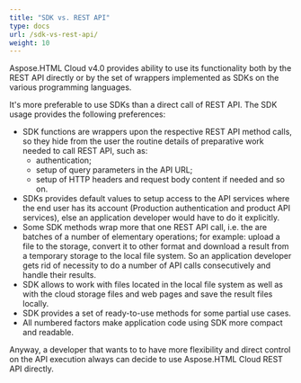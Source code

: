 ```yaml
---
title: "SDK vs. REST API"
type: docs
url: /sdk-vs-rest-api/
weight: 10
---
```




Aspose.HTML Cloud v4.0 provides ability to use its functionality both by the REST API directly or by the set of wrappers implemented as SDKs on the various programming languages.

It's more preferable to use SDKs than a direct call of REST API. The SDK usage provides the following preferences:

- SDK functions are wrappers upon the respective REST API method calls, so they hide from the user the routine details of preparative work needed to call REST API, such as:
  -  authentication; 
  - setup of query parameters in the API URL;
  - setup of HTTP headers and request body content if needed and so on.
- SDKs provides default values to setup access to the API services where the end user has its account (Production authentication and product API services), else an application developer would have to do it explicitly. 
- Some SDK methods wrap more that one REST API call, i.e. the are batches of a number of elementary operations; for example: upload a file to the storage, convert it to other format and download a result from a temporary storage to the local file system. So an application developer gets rid of necessity to do a number of API calls consecutively and handle their results.
- SDK allows to work with files located in the local file system as well as with the cloud storage files and web pages and save the result files locally.
- SDK provides a set of ready-to-use methods for some partial use cases.
- All numbered factors make application code using SDK more compact and readable.

Anyway, a developer that wants to to have more flexibility and direct control on the API execution always can decide to use Aspose.HTML Cloud REST API directly. 



